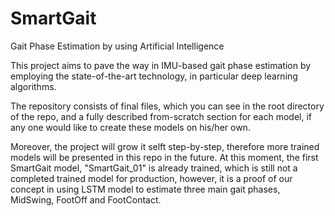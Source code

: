 # SmartGait
Gait Phase Estimation by using Artificial Intelligence

This project aims to pave the way in IMU-based gait phase estimation by employing the state-of-the-art technology, in particular deep learning algorithms.

The repository consists of final files, which you can see in the root directory of the repo, and a fully described from-scratch section for each model, if any one would like to create these models on his/her own.

Moreover, the project will grow it selft step-by-step, therefore more trained models will be presented in this repo in the future.
At this moment, the first SmartGait model, "SmartGait_01" is already trained, which is still not a completed trained model for production, however, it is a proof of our concept in using LSTM model to estimate three main gait phases, MidSwing, FootOff and FootContact.
